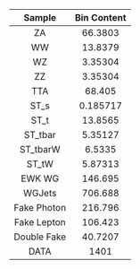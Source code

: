 |Sample|Bin Content| 
|:-----------:|:-----------:| 
|ZA|66.3803| 
|WW|13.8379| 
|WZ|3.35304| 
|ZZ|3.35304| 
|TTA|68.405| 
|ST_s|0.185717| 
|ST_t|13.8565| 
|ST_tbar|5.35127| 
|ST_tbarW|6.5335| 
|ST_tW|5.87313| 
|EWK WG|146.695| 
|WGJets|706.688| 
|Fake Photon|216.796| 
|Fake Lepton|106.423| 
|Double Fake|40.7207| 
|DATA|1401| 
